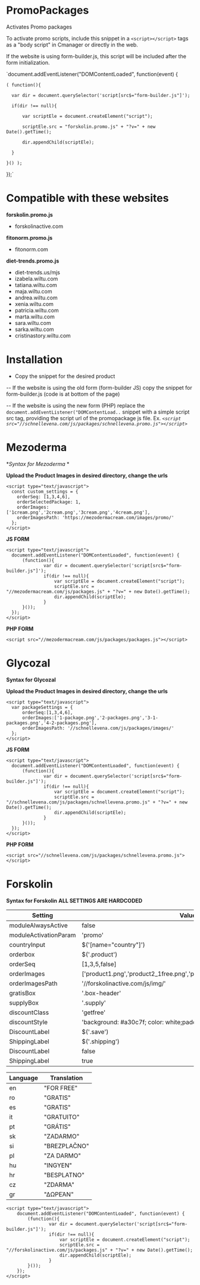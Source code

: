 # PromoPackages
Activates Promo packages


To activate promo scripts, include this snippet in a `<script></script>` tags as a "body script" in Cmanager or directly in the web.

If the website is using form-builder.js, this script will be included after the form initialization.

`document.addEventListener("DOMContentLoaded", function(event) {

    ( function(){

      var dir = document.querySelector('script[src$="form-builder.js"]');

      if(dir !== null){

          var scriptEle = document.createElement("script");

          scriptEle.src = "forskolin.promo.js" + "?v=" + new Date().getTime();

          dir.appendChild(scriptEle);

      }

    }() );

});`

# Compatible with these websites

**forskolin.promo.js**

- forskolinactive.com


**fitonorm.promo.js**

- fitonorm.com


**diet-trends.promo.js**

- diet-trends.us/mjs
- izabela.wiltu.com
- tatiana.wiltu.com
- maja.wiltu.com
- andrea.wiltu.com
- xenia.wiltu.com
- patricia.wiltu.com
- marta.wiltu.com
- sara.wiltu.com
- sarka.wiltu.com
- cristinastory.wiltu.com


# Installation

- Copy the snippet for the desired product

-- If the website is using the old form (form-builder JS) copy the snippet for form-builder.js (code is at bottom of the page)

-- If the website is using the new form (PHP) replace the `document.addEventListener("DOMContentLoad..` snippet with a simple script src tag, providing the script url of the promopackage js file. Ex. *`<script src="//schnellevena.com/js/packages/schnellevena.promo.js"></script>`*


# Mezoderma

**Syntax for Mezoderma* *

**Upload the Product Images in desired directory, change the urls**

```
<script type="text/javascript">
  const custom_settings = {
    orderSeq: [1,3,4,6],
    orderSelectedPackage: 1,
    orderImages: ['1cream.png','2cream.png','3cream.png','4cream.png'],
    orderImagesPath: 'https://mezodermacream.com/images/promo/'
  };
</script>
```

**JS FORM**

```
<script type="text/javascript">
  document.addEventListener("DOMContentLoaded", function(event) {
      (function(){
              var dir = document.querySelector('script[src$="form-builder.js"]');
              if(dir !== null){
                  var scriptEle = document.createElement("script");
                  scriptEle.src = "//mezodermacream.com/js/packages.js" + "?v=" + new Date().getTime();
                  dir.appendChild(scriptEle);
              }
      }());
  });
</script>
```

**PHP FORM**

```
<script src="//mezodermacream.com/js/packages/packages.js"></script>
```



# Glycozal

**Syntax for Glycozal**

**Upload the Product Images in desired directory, change the urls**

```
<script type="text/javascript">
  var packageSettings = {
      orderSeq:[1,3,4,6],
      orderImages:['1-package.png','2-packages.png','3-1-packages.png','4-2-packages.png'],
      orderImagesPath: '//schnellevena.com/js/packages/images/'
  };
</script>
```

**JS FORM**

```
<script type="text/javascript">
  document.addEventListener("DOMContentLoaded", function(event) {
      (function(){
              var dir = document.querySelector('script[src$="form-builder.js"]');
              if(dir !== null){
                  var scriptEle = document.createElement("script");
                  scriptEle.src = "//schnellevena.com/js/packages/schnellevena.promo.js" + "?v=" + new Date().getTime();
                  dir.appendChild(scriptEle);
              }
      }());
  });
</script>
```

**PHP FORM**

```
<script src="//schnellevena.com/js/packages/schnellevena.promo.js"></script>
```



# Forskolin

**Syntax for Forskolin**
**ALL SETTINGS ARE HARDCODED**

| Setting       | Value         |
| ------------- | ------------- |
| moduleAlwaysActive | false |
| moduleActivationParam | 'promo' |
| countryInput | $('[name="country"]') |
| orderbox | $('.product') |
| orderSeq | [1,3,5,false] |
| orderImages | ['product1.png','product2_1free.png','product3_2free.png','product4.png'] |
| orderImagesPath | '//forskolinactive.com/js/img/' |
| gratisBox | '.box-header' |
| supplyBox | '.supply' |
| discountClass | 'getfree' |
| discountStyle | 'background: #a30c7f; color: white;padding: 0px 10px;margin: 0 10px;' |
| DiscountLabel | $('.save') |
| ShippingLabel | $('.shipping') |
| DiscountLabel | false |
| ShippingLabel | true |

| Language | Translation |
| ------------- | ------------- |
| en | "FOR FREE" |
| ro | "GRATIS" |
| es | "GRATIS" |
| it | "GRATUITO" |
| pt | "GRÁTIS" |
| sk | "ZADARMO" |
| si | "BREZPLAČNO" |
| pl | "ZA DARMO" |
| hu | "INGYEN" |
| hr | "BESPLATNO" |
| cz | "ZDARMA" |
| gr | "ΔΩΡΕΆΝ" |

```
<script type="text/javascript">
    document.addEventListener("DOMContentLoaded", function(event) {
        (function(){
                var dir = document.querySelector('script[src$="form-builder.js"]');
                if(dir !== null){
                    var scriptEle = document.createElement("script");
                    scriptEle.src = "//forskolinactive.com/js/packages.js" + "?v=" + new Date().getTime();
                    dir.appendChild(scriptEle);
                }
        }());
    });
</script>
```


